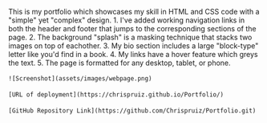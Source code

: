 This is my portfolio which showcases my skill in HTML and CSS code with a "simple" yet "complex" design.
    1. I've added working navigation links in both the header and footer that jumps to the corresponding sections of the page.
    2. The background "splash" is a masking technique that stacks two images on top of eachother. 
    3. My bio section includes a large "block-type" letter like you'd find in a book.
    4. My links have a hover feature which greys the text.
    5. The page is formatted for any desktop, tablet, or phone.

    ![Screenshot](assets/images/webpage.png)

    [URL of deployment](https://chrispruiz.github.io/Portfolio/)
    
    [GitHub Repository Link](https://github.com/Chrispruiz/Portfolio.git)